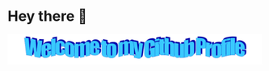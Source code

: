 


# Hey there :wave:

<img src="https://raw.githubusercontent.com/baumanar/baumanar/master/images/welcome.png" alt="Welcome to my Github profile">





